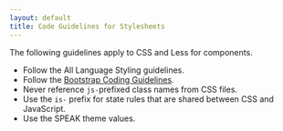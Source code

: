 ```yaml
---
layout: default
title: Code Guidelines for Stylesheets
---
```


The following guidelines apply to CSS and Less for components.

- Follow the All Language Styling guidelines.
- Follow the [Bootstrap Coding Guidelines](https://github.com/mdo/code-guide).
- Never reference `js-`prefixed class names from CSS files.
- Use the `is-` prefix for state rules that are shared between CSS and JavaScript.
- Use the SPEAK theme values.
